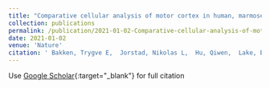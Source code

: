 ```yaml
---
title: "Comparative cellular analysis of motor cortex in human, marmoset and mouse"
collection: publications
permalink: /publication/2021-01-02-Comparative-cellular-analysis-of-motor-cortex-in-human-marmoset-and-mouse
date: 2021-01-02
venue: 'Nature'
citation: ' Bakken, Trygve E,  Jorstad, Nikolas L,  Hu, Qiwen,  Lake, Blue B,  Tian, Wei, ..., <strong><em>Li, Yang</em></strong>, ..., Lein, Ed S. &quot;Comparative cellular analysis of motor cortex in human, marmoset and mouse.&quot; <strong>Nature</strong>, 2021.'
---
```

Use [Google Scholar](https://scholar.google.com/scholar?q=Comparative+cellular+analysis+of+motor+cortex+in+human,+marmoset+and+mouse){:target="_blank"} for full citation
